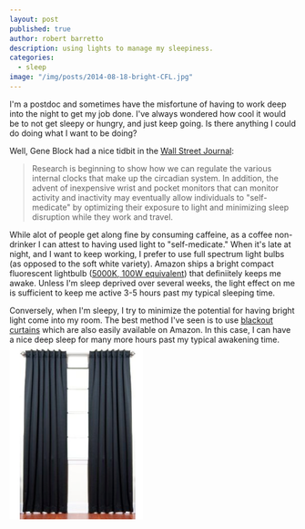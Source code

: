 ```yaml
---
layout: post
published: true
author: robert barretto
description: using lights to manage my sleepiness.
categories:
  - sleep
image: "/img/posts/2014-08-18-bright-CFL.jpg"
---
```

I'm a postdoc and sometimes have the misfortune of having to work deep into the night to get my job done. I've always wondered how cool it would be to not get sleepy or hungry, and just keep going. Is there anything I could do doing what I want to be doing?

Well, Gene Block had a nice tidbit in the [Wall Street Journal](http://online.wsj.com/articles/our-internal-sleep-clocks-are-out-of-sync-1408036238):
> Research is beginning to show how we can regulate the various internal clocks that make up the circadian system. In addition, the advent of inexpensive wrist and pocket monitors that can monitor activity and inactivity may eventually allow individuals to "self-medicate" by optimizing their exposure to light and minimizing sleep disruption while they work and travel.

While alot of people get along fine by consuming caffeine, as a coffee non-drinker I can attest to having used light to "self-medicate."  When it's late at night, and I want to keep working, I prefer to use full spectrum light bulbs (as opposed to the soft white variety).  Amazon ships a bright compact fluorescent lightbulb ([5000K, 100W equivalent](http://www.amazon.com/Utilitech-4-Pack-23-Watt-Standard-Daylight/dp/B00A9V7RA6/ref=sr_1_3?s=lamps-light&ie=UTF8&qid=undefined&sr=1-3&keywords=CFL++5000k)) that definiitely keeps me awake. Unless I'm sleep deprived over several weeks, the light effect on me is sufficient to keep me active 3-5 hours past my typical sleeping time.

Conversely, when I'm sleepy, I try to minimize the potential for having bright light come into my room.  The best method I've seen is to use [blackout curtains](http://www.amazon.com/Solid-Thermal-Insulated-Blackout-Curtain/dp/B001A63XTS) which are also easily available on Amazon.  In this case, I can have a nice deep sleep for many more hours past my typical awakening time.
![Blackout curtains](/img/posts/2014-08-18-blackout-curtain.png)
